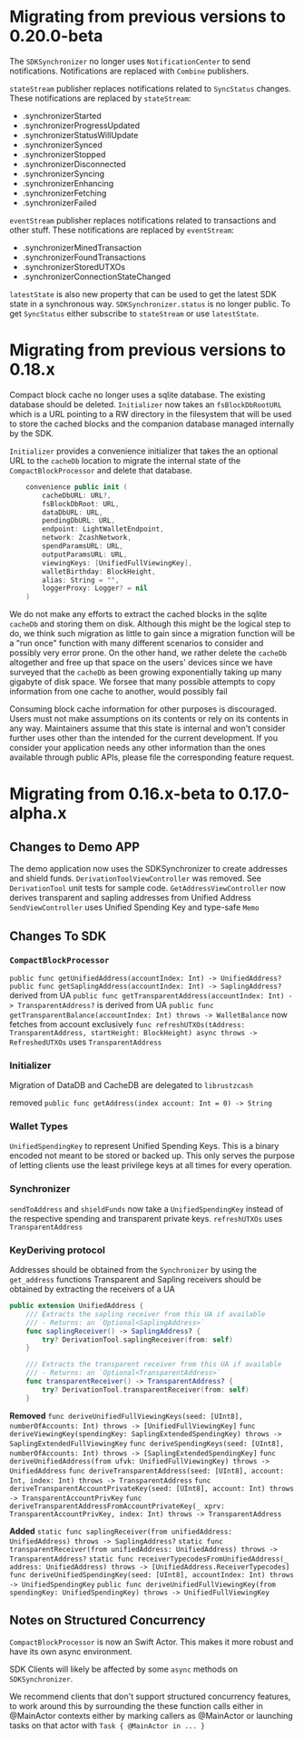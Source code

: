# Migrating from previous versions to 0.20.0-beta
The `SDKSynchronizer` no longer uses `NotificationCenter` to send notifications.
Notifications are replaced with `Combine` publishers.

`stateStream` publisher replaces notifications related to `SyncStatus` changes.
These notifications are replaced by `stateStream`:
- .synchronizerStarted
- .synchronizerProgressUpdated
- .synchronizerStatusWillUpdate
- .synchronizerSynced
- .synchronizerStopped
- .synchronizerDisconnected
- .synchronizerSyncing
- .synchronizerEnhancing
- .synchronizerFetching
- .synchronizerFailed

`eventStream` publisher replaces notifications related to transactions and other stuff.
These notifications are replaced by `eventStream`:
- .synchronizerMinedTransaction
- .synchronizerFoundTransactions
- .synchronizerStoredUTXOs
- .synchronizerConnectionStateChanged

`latestState` is also new property that can be used to get the latest SDK state in a synchronous way.
`SDKSynchronizer.status` is no longer public. To get `SyncStatus` either subscribe to `stateStream` 
or use `latestState`. 

# Migrating from previous versions to 0.18.x
Compact block cache no longer uses a sqlite database. The existing database
should be deleted. `Initializer` now takes an `fsBlockDbRootURL` which is a 
URL pointing to a RW directory in the filesystem that will be used to store
the cached blocks and the companion database managed internally by the SDK.

`Initializer` provides a convenience initializer that takes the an optional
URL to the `cacheDb` location to migrate the internal state of the 
`CompactBlockProcessor` and delete that database. 

````Swift
    convenience public init (
        cacheDbURL: URL?,
        fsBlockDbRoot: URL,
        dataDbURL: URL,
        pendingDbURL: URL,
        endpoint: LightWalletEndpoint,
        network: ZcashNetwork,
        spendParamsURL: URL,
        outputParamsURL: URL,
        viewingKeys: [UnifiedFullViewingKey],
        walletBirthday: BlockHeight,
        alias: String = "",
        loggerProxy: Logger? = nil
    )
````

We do not make any efforts to extract the cached blocks in the sqlite
`cacheDb` and storing them on disk. Although this might be the logical 
step to do, we think such migration as little to gain since a migration
function will be a "run once" function with many different scenarios to
consider and possibly very error prone. On the other hand, we rather delete
the `cacheDb` altogether and free up that space on the users' devices since
we have surveyed that the `cacheDb` as been growing exponentially taking up
many gigabyte of disk space. We forsee that many possible attempts to copy
information from one cache to another, would possibly fail 

Consuming block cache information for other purposes is discouraged. Users
must not make assumptions on its contents or rely on its contents in any way. 
Maintainers assume that this state is internal and won't consider further
uses other than the intended for the current development. If you consider
your application needs any other information than the ones available through
public APIs, please file the corresponding feature request.

# Migrating from 0.16.x-beta to 0.17.0-alpha.x

## Changes to Demo APP
The demo application now uses the SDKSynchronizer to create addresses and
shield funds.
`DerivationToolViewController` was removed. See `DerivationTool` unit tests
for sample code.
`GetAddressViewController` now derives transparent and sapling addresses
from Unified Address
`SendViewController` uses Unified Spending Key and type-safe `Memo`

## Changes To SDK
### `CompactBlockProcessor`
`public func getUnifiedAddress(accountIndex: Int) -> UnifiedAddress?`
`public func getSaplingAddress(accountIndex: Int) -> SaplingAddress?` derived from UA
`public func getTransparentAddress(accountIndex: Int) -> TransparentAddress?`
is derived from UA
`public func getTransparentBalance(accountIndex: Int) throws -> WalletBalance` now
fetches from account exclusively
`func refreshUTXOs(tAddress: TransparentAddress, startHeight: BlockHeight) async throws -> RefreshedUTXOs`
uses `TransparentAddress`

### Initializer
Migration of DataDB and CacheDB are delegated to `librustzcash`

removed `public func getAddress(index account: Int = 0) -> String`


### Wallet Types
`UnifiedSpendingKey` to represent Unified Spending Keys. This is a binary
encoded not meant to be stored or backed up. This only serves the purpose
of letting clients use the least privilege keys at all times for every
operation.

### Synchronizer
`sendToAddress` and `shieldFunds` now take a `UnifiedSpendingKey` instead
of the respective spending and transparent private keys.
`refreshUTXOs` uses `TransparentAddress`

### KeyDeriving protocol
Addresses should be obtained from the `Synchronizer` by using the `get_address` functions
Transparent and Sapling receivers should be obtained by extracting the receivers of a UA
````Swift
public extension UnifiedAddress {
    /// Extracts the sapling receiver from this UA if available
    /// - Returns: an `Optional<SaplingAddress>`
    func saplingReceiver() -> SaplingAddress? {
        try? DerivationTool.saplingReceiver(from: self)
    }

    /// Extracts the transparent receiver from this UA if available
    /// - Returns: an `Optional<TransparentAddress>`
    func transparentReceiver() -> TransparentAddress? {
        try? DerivationTool.transparentReceiver(from: self)
    }
````

**Removed**
`func deriveUnifiedFullViewingKeys(seed: [UInt8], numberOfAccounts: Int) throws -> [UnifiedFullViewingKey]`
`func deriveViewingKey(spendingKey: SaplingExtendedSpendingKey) throws -> SaplingExtendedFullViewingKey`
`func deriveSpendingKeys(seed: [UInt8], numberOfAccounts: Int) throws -> [SaplingExtendedSpendingKey]`
`func deriveUnifiedAddress(from ufvk: UnifiedFullViewingKey) throws -> UnifiedAddress`
`func deriveTransparentAddress(seed: [UInt8], account: Int, index: Int) throws -> TransparentAddress`
`func deriveTransparentAccountPrivateKey(seed: [UInt8], account: Int) throws -> TransparentAccountPrivKey`
`func deriveTransparentAddressFromAccountPrivateKey(_ xprv: TransparentAccountPrivKey, index: Int) throws -> TransparentAddress`

**Added**
`static func saplingReceiver(from unifiedAddress: UnifiedAddress) throws -> SaplingAddress?`
`static func transparentReceiver(from unifiedAddress: UnifiedAddress) throws -> TransparentAddress?`
`static func receiverTypecodesFromUnifiedAddress(_ address: UnifiedAddress) throws -> [UnifiedAddress.ReceiverTypecodes]`
`func deriveUnifiedSpendingKey(seed: [UInt8], accountIndex: Int) throws -> UnifiedSpendingKey`
`public func deriveUnifiedFullViewingKey(from spendingKey: UnifiedSpendingKey) throws -> UnifiedFullViewingKey`

## Notes on Structured Concurrency

`CompactBlockProcessor` is now an Swift Actor. This makes it more robust and have its own
async environment.

SDK Clients will likely be affected by some `async` methods on `SDKSynchronizer`.

We recommend clients that don't support structured concurrency features, to work around this by  surrounding the these function calls either in @MainActor contexts either by marking callers as @MainActor or launching tasks on that actor with `Task { @MainActor in ... }`

